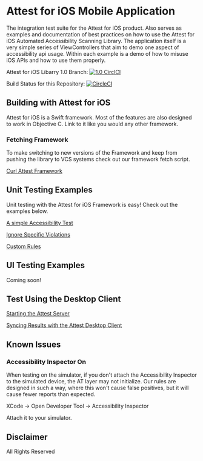 # Attest for iOS Mobile Application
The integration test suite for the Attest for iOS product. Also serves as examples and documentation
of best practices on how to use the Attest for iOS Automated Accessibility Scanning Library. The application
itself is a very simple series of ViewControllers that aim to demo one aspect of accessibility api usage.
Within each example is a demo of how to misuse iOS APIs and how to use them properly.

Attest for iOS Libarry 1.0 Branch: [![1.0 CirclCI](https://circleci.com/gh/dequelabs/AttestIOS/tree/1.0.svg?style=shield&circle-token=317c78a2f327205f252a20d18e71b84516e2c912)](https://circleci.com/gh/dequelabs/AttestIOS/tree/1.0)

Build Status for this Repository: [![CircleCI](https://circleci.com/gh/dequelabs/AttestIOSApp/tree/master.svg?style=shield&circle-token=43cf7b8bde9c08b12f88f9282983a3837bcd6522)](https://circleci.com/gh/dequelabs/AttestIOSApp/tree/master)

## Building with Attest for iOS

Attest for iOS is a Swift framework. Most of the features are also designed to work in Objective C. Link to it like you would any other framework.

### Fetching Framework

To make switching to new versions of the Framework and keep from pushing the library to VCS systems check out our framework fetch script.

[Curl Attest Framework](https://github.com/dequelabs/AttestIOSApp/blob/master/Scripts/CurlFramework.sh)

## Unit Testing Examples

Unit testing with the Attest for iOS Framework is easy! Check out the examples below.

[A simple Accessibility Test](https://github.com/dequelabs/AttestIOSApp/blob/master/AttestiOSAppTests/SimpleTest.swift)

[Ignore Specific Violations](https://github.com/dequelabs/AttestIOSApp/blob/master/AttestiOSAppTests/IgnoreViolations.swift)

[Custom Rules](https://github.com/dequelabs/AttestIOSApp/blob/master/AttestiOSAppTests/CustomRules.swift)

## UI Testing Examples

Coming soon!

## Test Using the Desktop Client
[Starting the Attest Server](https://github.com/dequelabs/AttestIOSApp/blob/master/AttestiOSApp/AppDelegate.swift)

[Syncing Results with the Attest Desktop Client](https://dequeuniversity.com/guide/attest-mobile/1.0/using/manual-testing/desktop/analyzing/)

## Known Issues

### Accessibility Inspector On
When testing on the simulator, if you don't attach the Accessibility Inspector to the simulated device, the AT layer may not initialize. Our rules are designed in such a way, where this won't cause false positives, but it will cause fewer reports than expected. 

XCode -> Open Developer Tool -> Accessibility Inspector

Attach it to your simulator.

## Disclaimer
All Rights Reserved
